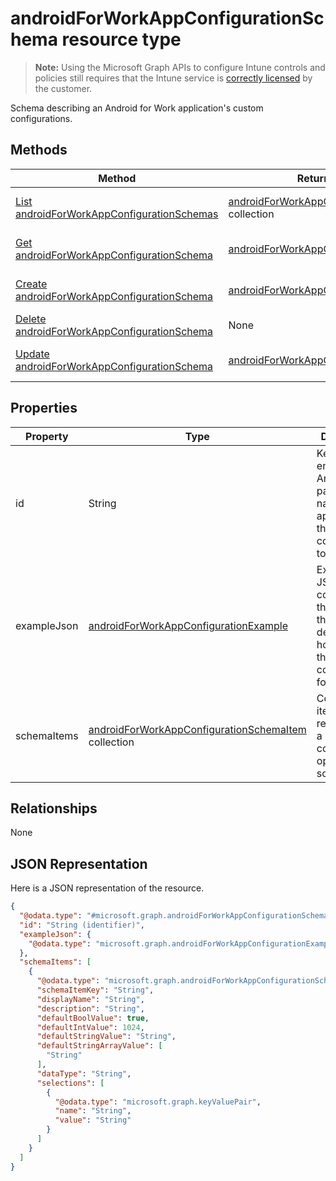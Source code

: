 ﻿# androidForWorkAppConfigurationSchema resource type

> **Note:** Using the Microsoft Graph APIs to configure Intune controls and policies still requires that the Intune service is [correctly licensed](https://go.microsoft.com/fwlink/?linkid=839381) by the customer.

Schema describing an Android for Work application's custom configurations.
## Methods
|Method|Return Type|Description|
|---|---|---|
|[List androidForWorkAppConfigurationSchemas](../api/intune_androidforwork_androidforworkappconfigurationschema_list.md)|[androidForWorkAppConfigurationSchema](../resources/intune_androidforwork_androidforworkappconfigurationschema.md) collection|List properties and relationships of the [androidForWorkAppConfigurationSchema](../resources/intune_androidforwork_androidforworkappconfigurationschema.md) objects.|
|[Get androidForWorkAppConfigurationSchema](../api/intune_androidforwork_androidforworkappconfigurationschema_get.md)|[androidForWorkAppConfigurationSchema](../resources/intune_androidforwork_androidforworkappconfigurationschema.md)|Read properties and relationships of the [androidForWorkAppConfigurationSchema](../resources/intune_androidforwork_androidforworkappconfigurationschema.md) object.|
|[Create androidForWorkAppConfigurationSchema](../api/intune_androidforwork_androidforworkappconfigurationschema_create.md)|[androidForWorkAppConfigurationSchema](../resources/intune_androidforwork_androidforworkappconfigurationschema.md)|Create a new [androidForWorkAppConfigurationSchema](../resources/intune_androidforwork_androidforworkappconfigurationschema.md) object.|
|[Delete androidForWorkAppConfigurationSchema](../api/intune_androidforwork_androidforworkappconfigurationschema_delete.md)|None|Deletes a [androidForWorkAppConfigurationSchema](../resources/intune_androidforwork_androidforworkappconfigurationschema.md).|
|[Update androidForWorkAppConfigurationSchema](../api/intune_androidforwork_androidforworkappconfigurationschema_update.md)|[androidForWorkAppConfigurationSchema](../resources/intune_androidforwork_androidforworkappconfigurationschema.md)|Update the properties of a [androidForWorkAppConfigurationSchema](../resources/intune_androidforwork_androidforworkappconfigurationschema.md) object.|

## Properties
|Property|Type|Description|
|---|---|---|
|id|String|Key of the entity the Android package name for the application the schema corresponds to|
|exampleJson|[androidForWorkAppConfigurationExample](../resources/intune_androidforwork_androidforworkappconfigurationexample.md)|Example JSON confirming to this schema that demonstrates how to set the configuration for this app|
|schemaItems|[androidForWorkAppConfigurationSchemaItem](../resources/intune_androidforwork_androidforworkappconfigurationschemaitem.md) collection|Collection of items each representing a named configuration option in the schema|

## Relationships
None
## JSON Representation
Here is a JSON representation of the resource.
<!-- {
  "blockType": "resource",
  "keyProperty": "id",
  "@odata.type": "microsoft.graph.androidForWorkAppConfigurationSchema"
}
-->
```json
{
  "@odata.type": "#microsoft.graph.androidForWorkAppConfigurationSchema",
  "id": "String (identifier)",
  "exampleJson": {
    "@odata.type": "microsoft.graph.androidForWorkAppConfigurationExample"
  },
  "schemaItems": [
    {
      "@odata.type": "microsoft.graph.androidForWorkAppConfigurationSchemaItem",
      "schemaItemKey": "String",
      "displayName": "String",
      "description": "String",
      "defaultBoolValue": true,
      "defaultIntValue": 1024,
      "defaultStringValue": "String",
      "defaultStringArrayValue": [
        "String"
      ],
      "dataType": "String",
      "selections": [
        {
          "@odata.type": "microsoft.graph.keyValuePair",
          "name": "String",
          "value": "String"
        }
      ]
    }
  ]
}
```



